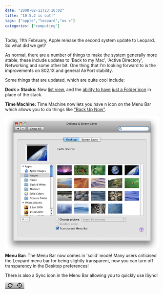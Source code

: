 ```yaml
---
date: "2008-02-11T23:10:02"
title: "10.5.2 is out!"
tags: ["apple","leopard","os x"]
categories: ["computing"]
---
```


Today, 11th February, Apple release the second system update to Leopard. So what did we get?

As normal, there are a number of things to make the system generally more stable, these include updates to 'Back to my Mac', 'Active Directory', Networking and some other bit. One thing that I'm looking forward to is the improvements on 802.1X and general AirPort stability.
<!--more-->
Some things that are updated, which are quite cool include:

**Dock &gt; Stacks:**
New [list view][1], and the [ability to have just a Folder icon][2] in place of the stack.

**Time Machine:**
Time Machine now lets you have n icon on the Menu Bar which allows you to do things like ["Back Up Now"][3].

![alt text](desktopprefs.png "")
**Menu Bar:**
The Menu Bar now comes in 'solid' mode! Many users criticised the Leopard menu bar for being slightly transparent, now you can turn off transparency in the Desktop preferences!

There is also a Sync icon in the Menu Bar allowing you to quickly use iSync!

![alt text](syncandtimemachine.png "")

  [1]: /2008/02/11/10.5.2-is-out/stacklistview.png
  [2]: /2008/02/11/10.5.2-is-out/newstackoptions.png
  [3]: /2008/02/11/10.5.2-is-out/syncandtimemachine.png
